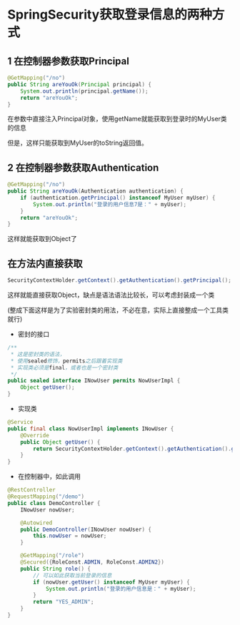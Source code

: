 # SpringSecurity获取登录信息的两种方式

## 1 在控制器参数获取Principal

```java
@GetMapping("/no")
public String areYouOk(Principal principal) {
    System.out.println(principal.getName());
    return "areYouOk";
}
```

在参数中直接注入Principal对象，使用getName就能获取到登录时的MyUser类的信息

但是，这样只能获取到MyUser的toString返回值。

## 2 在控制器参数获取Authentication

```java
@GetMapping("/no")
public String areYouOk(Authentication authentication) {
    if (authentication.getPrincipal() instanceof MyUser myUser) {
        System.out.println("登录的用户信息7是：" + myUser);
    }
    return "areYouOk";
}
```

这样就能获取到Object了

## 在方法内直接获取

```java
SecurityContextHolder.getContext().getAuthentication().getPrincipal();
```

这样就能直接获取Object，缺点是语法语法比较长，可以考虑封装成一个类

(整成下面这样是为了实验密封类的用法，不必在意，实际上直接整成一个工具类就行)

* 密封的接口

```java
/**
 * 这是密封类的语法，
 * 使用sealed修饰，permits之后跟着实现类
 * 实现类必须是final，或者也是一个密封类
 */
public sealed interface INowUser permits NowUserImpl {
    Object getUser();
}
```

* 实现类

```java
@Service
public final class NowUserImpl implements INowUser {
    @Override
    public Object getUser() {
        return SecurityContextHolder.getContext().getAuthentication().getPrincipal();
    }
}
```

* 在控制器中，如此调用

```java
@RestController
@RequestMapping("/demo")
public class DemoController {
    INowUser nowUser;

    @Autowired
    public DemoController(INowUser nowUser) {
        this.nowUser = nowUser;
    }

    @GetMapping("/role")
    @Secured({RoleConst.ADMIN, RoleConst.ADMIN2})
    public String role() {
        // 可以如此获取当前登录的信息
        if (nowUser.getUser() instanceof MyUser myUser) {
            System.out.println("登录的用户信息是：" + myUser);
        }
        return "YES_ADMIN";
    }
}
```